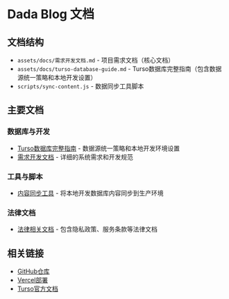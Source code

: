 # Dada Blog 文档

## 文档结构

- `assets/docs/需求开发文档.md` - 项目需求文档（核心文档）
- `assets/docs/turso-database-guide.md` - Turso数据库完整指南（包含数据源统一策略和本地开发设置）
- `scripts/sync-content.js` - 数据同步工具脚本

## 主要文档

### 数据库与开发

- [Turso数据库完整指南](./turso-database-guide.md) - 数据源统一策略和本地开发环境设置
- [需求开发文档](./需求开发文档.md) - 详细的系统需求和开发规范

### 工具与脚本

- [内容同步工具](../scripts/sync-content.js) - 将本地开发数据库内容同步到生产环境

### 法律文档

- [法律相关文档](./legal/) - 包含隐私政策、服务条款等法律文档

## 相关链接

- [GitHub仓库](https://github.com/dadadada-up/dada_blog)
- [Vercel部署](https://dada-blog.vercel.app)
- [Turso官方文档](https://docs.turso.tech)